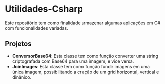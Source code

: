 # Utilidades-Csharp
Este repositório tem como finalidade armazenar algumas aplicações em C# com funcionalidades variadas.

## Projetos
- **ConversorBase64**: Esta classe tem como função converter uma string criptografada com Base64 para uma imagem, e vice versa.
- **JoinImages**: Esta classe tem como função fundir imagens em uma única imagem, possibilitando a criação de um grid horizontal, vertical e dinânico.

